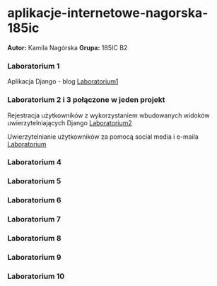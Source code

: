 # aplikacje-internetowe-nagorska-185ic
**Autor:** Kamila Nagórska
**Grupa:** 185IC B2

### Laboratorium 1 
Aplikacja Django - blog [Laboratorium1](https://github.com/kamilanagorska/aplikacje-internetowe-nagorska-185ic/tree/main/Laboratorium1)

### Laboratorium 2 i 3 połączone w jeden projekt
Rejestracja użytkowników z wykorzystaniem wbudowanych widoków uwierzytelniających Django [Laboratorium2](https://github.com/kamilanagorska/aplikacje-internetowe-nagorska-185ic/tree/main/Laboratorium2)

Uwierzytelnianie użytkowników za pomocą social media i e-maila [Laboratorium]()

### Laboratorium 4
### Laboratorium 5
### Laboratorium 6
### Laboratorium 7
### Laboratorium 8
### Laboratorium 9
### Laboratorium 10